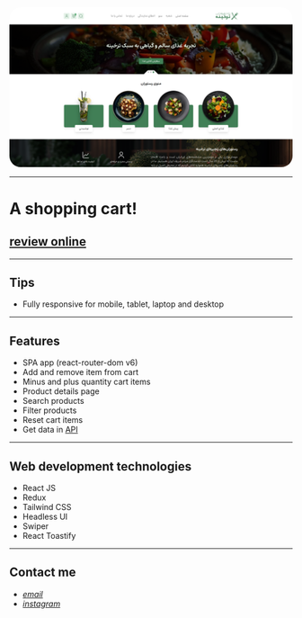 <div align="center">
  <img src="screenshot.png" style="border-radius:20px">
</div>

---

# A shopping cart!

## [review online](https://tarkhineh.iran.liara.run/)

---

## Tips

- Fully responsive for mobile, tablet, laptop and desktop

---

## Features

- SPA app (react-router-dom v6)
- Add and remove item from cart
- Minus and plus quantity cart items
- Product details page
- Search products
- Filter products
- Reset cart items
- Get data in <a target="_blank" href="https://gifted-headscarf-hare.cyclic.cloud/foods">API</a> 

---

## Web development technologies

- React JS
- Redux
- Tailwind CSS
- Headless UI
- Swiper
- React Toastify

---

## Contact me

- _[email](mailto:hadikiamarzi@protonmail.com)_
- _[instagram](https://www.instagram.com/ihadikia)_